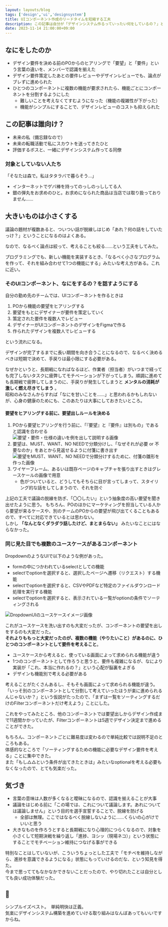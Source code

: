 ```yaml
---
layout: layouts/blog
tags: ['design','ui','designsystem']
title: UIコンポーネント作成のリードタイムを短縮する工夫
description: この記事は自分が「デザインシステム作るっていったい何をしているの？」という質問に応えたり、自分で「なにをしていたっけ？」と思ったときに見返すための備忘録を前提とした、共有記事になります。
date: 2023-11-14 21:00:00+09:00
---
```


## なにをしたのか

- デザイン要件を決める前のPOからのヒアリングで「要望」と「要件」という言葉の違いを、メンバーで認識を揃えた
- デザイン要件策定したあとの要件レビューやデザインレビューでも、論点がブレずに進められた
- ひとつのコンポーネントに複数の機能が要求されたら、機能ごとにコンポーネントを分割するようにした
  - 難しいことを考えなくてすむようになった（機能の複雑性が下がった）
  - 機能がシンプルにすることで、デザインレビューのコストも抑えられた

## この記事は誰向け？

- 未来の私（備忘録なので）
- 未来の転職活動で私にスカウトを送ってきたひと
- 評価するボスと、一緒にデザインシステム作ってる同僚

### 対象としていない人たち

「そなたは森で。私はタタラバで暮らそう…」

- インターネットでゲバ棒を持ってのっしのっししてる人
- 銀の弾丸をお求めのひと。お求めになられた商品は当店では取り扱っておりません……

## 大きいものは小さくする

議論の題材が複数あると、ついつい話が脱線しはじめ「あれ？何の話をしていたっけ？」ということになるのはよくある。

なので、なるべく論点は絞って、考えることも絞る……という工夫をしてみた。

プログラミングでも、新しい機能を実装するとき、「なるべく小さなプログラムを作って、それを組み合わせて1つの機能にする」みたいな考え方がある。これに近い。

### そのUIコンポーネント、なにをするの？を話すようにする

自分の勤め先のチームでは、UIコンポーネントを作るときは

1. POから機能の要望をヒアリングする
1. 要望をもとにデザイナーが要件を策定していく
1. 策定された要件を複数人でレビュー
1. デザイナーがUIコンポーネントのデザインをFigmaで作る
1. 作られたデザインを複数人でレビューする

という流れになる。

デザインが完了するまでに長い期間を向き合うことになるので、なるべく決めるべきは短期で決めて、手戻りは最小限にする必要がある。

なぜかというと、長期戦になればなるほど、作業者（担当者）がいつまで経っても完了しないタスクに疲弊してモチベーションが下がってしまう。順調に進めても長期戦で疲弊してしまうのに、手戻りが発生してしまうと **メンタルの消耗が激しく燃え尽きてしまう** 。  
昭和のみなさんからすれば「なにを甘いことを……」と思われるかもしれないが、心身の健康のためにも、このあたりは大事にしておきたいところ。

#### 要望をヒアリングする前に、要望出しルールを決める

1. POから要望ヒアリングを行う前に、「『要望』と『要件』は別もの」であると認識を合わせる  
  ![要望・要件・仕様の違いを例を出して説明する画像](/images/20231111_gonna-to-hachioji.png)
1. 要望は、MUST、WANT、NO NEEDで分類分けし、「なぜそれが必要 or 不要なのか」をあとから見返せるように付箋に書き出す
  ![要望をMUST、WANT、NO NEEDで分類分けするために、付箋の雛形を作った画像](/images/20231111_sticy-note-for-hearing.png)
1. ワイヤーフレーム、あるいは既存ページのキャプチャを張り出すときはグレースケールの画像で用意
   - 色がついていると、どうしてもそちらに目が言ってしまって、スタイリング的な話をしてしまうので、それを防ぐ

上記の工夫で議論の脱線を防ぎ、「〇〇したい」という抽象度の高い要望を聞き出せたように思う。
もちろん、POのほかにマーケティングを担当している人から要望が来るケースや、別のチームのPOからの要望が飛び出てくることもあるので、すべてに対応できているとは思わない。  
しかし **「なんとなくダラダラ話したけど、まとまらない」** みたいなことにはならなかった。

### 同じ見た目でも複数のユースケースがあるコンポーネント

DropdownのようなUIで以下のような例があった。

- formの中につかわれているselectとしての機能
- selectでoptionを選択すると、選択したページへ遷移（リクエスト）する機能
- selectでoptionを選択すると、CSVやPDFなど特定のファイルダウンロード処理を実行する機能
- selectでoptionを選択すると、表示されている一覧がoptionの条件でソーティングされる

![DropdownUIのユースケースイメージ画像](/images/20231111_DropdownSampleImages.png)

これがユースケースを洗い出すのも大変だったが、コンポーネントの要望を出しをするのも大変だった。  
**それよりももっと大変だったのが、複数の機能（やりたいこと）があるのに、ひとつのコンポーネントとして要件を考えること**。

- ユースケースから考えると、使っている画面によって求められる機能が違う
- 1つのコンポーネントとして作ろうと思うと、要件も複雑になるが、なにより実装が「これ、本当に作れるの？」という心配が脳裏をよぎる
- デザインも機能別で考える必要がある

考えることがたくさんあるし、そもそも画面によって求められる機能が違う。  
「いっそ別のコンポーネントとして分割して考えていったほうが楽に進められるんじゃないか？」という仮説がたったので、「まずは一覧をソーティングするだけのFilterコンポーネントだけ考えよう」ことにした。

これをやってみたところ、他のコンポーネントでは要望出しからデザイン作成まで11週間かかっていたが、Filterコンポーネントは5週でデザイン決定まで進めることができた。

もちろん、コンポーネントごとに難易度は変わるので単純比較では説明不足のところもある。  
体感的なところで「ソーティングするための機能に必要なデザイン要件を考える」ことに集中できた。  
また「もし△△という条件が出てきたときは」みたいなoptionalを考える必要もなくなったので、とても気楽だった。

## 気づき

- 言葉の意味は人数が多くなると曖昧になるので、認識を揃えることが大事
- 議論をはじめる前に「この場では、これについて議論します。あれについては議論しません」という目的を選手宣誓することで、脱線を防げる
  - 全部は無理。ここではなるべく脱線しないように……くらいの心がけでいいと思う
- 大きなものを作ろうとすると長期戦になり心理的につらくなるので、対象を小さくして短期決戦を繰り返し「進捗、ヨシッ（現場ネコ）」という状態にすることでモチベーション維持につなげる事ができる

特別なことはしていないが、こういうちょっとした工夫で「モチベを維持しながら、進捗を意識できるようになる」状態にもっていけるのだな、という知見を得た。  
今まで思っててもなかなかできないことだったので、やり切れたことは自分としても良い成功体験だった。

## 🍙

シンプルイズベスト。　単純明快は正義。  
気楽にデザインシステム構築を進めていける取り組みはなんぼあってもいいですからね。

